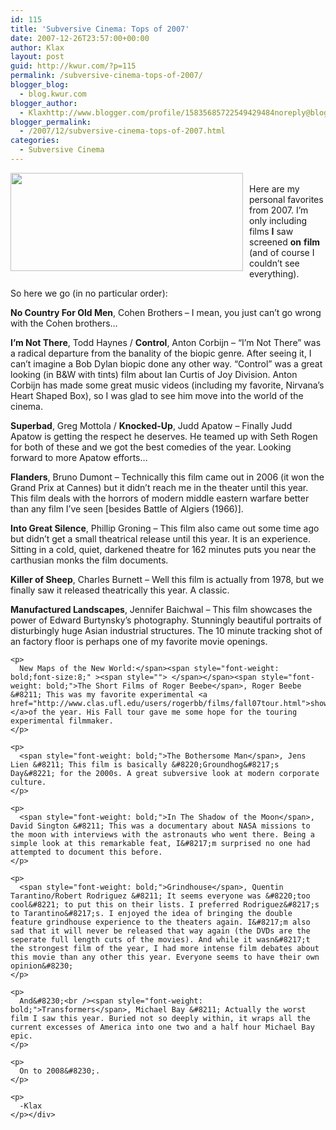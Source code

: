 ```yaml
---
id: 115
title: 'Subversive Cinema: Tops of 2007'
date: 2007-12-26T23:57:00+00:00
author: Klax
layout: post
guid: http://kwur.com/?p=115
permalink: /subversive-cinema-tops-of-2007/
blogger_blog:
  - blog.kwur.com
blogger_author:
  - Klaxhttp://www.blogger.com/profile/15835685722549429484noreply@blogger.com
blogger_permalink:
  - /2007/12/subversive-cinema-tops-of-2007.html
categories:
  - Subversive Cinema
---
```

<div class="pf-content">
  <p>
    <a onblur="try {parent.deselectBloggerImageGracefully();} catch(e) {}" href="http://summer2007.c00lstuff.com/images/transformers/summer2007_transformers_robots.jpg"><img style="margin: 0pt 10px 10px 0pt; float: left; cursor: pointer; width: 372px; height: 157px;" src="http://summer2007.c00lstuff.com/images/transformers/summer2007_transformers_robots.jpg" alt="" border="0" /></a><br />Here are my personal favorites from 2007. I&#8217;m only including films <span style="font-weight: bold;">I</span> saw screened <span style="font-weight: bold;">on</span> <span style="font-weight: bold;">film</span> (and of course I couldn&#8217;t see everything).
  </p>
  
  <p>
    So here we go (in no particular order):
  </p>
  
  <p>
    <span style="font-weight: bold;">No Country For Old Men</span>, Cohen Brothers<span style="font-weight: bold;"> </span>&#8211; I mean, you just can&#8217;t go wrong with the Cohen brothers&#8230;
  </p>
  
  <p>
    <span style="font-weight: bold;">I&#8217;m Not There</span>, Todd Haynes / <span style="font-weight: bold;">Control</span>, Anton Corbijn<span style="text-decoration: underline;"></span> &#8211; &#8220;I&#8217;m Not There&#8221; was a radical departure from the banality of the biopic genre. After seeing it, I can&#8217;t imagine a Bob Dylan biopic done any other way. &#8220;Control&#8221; was a great looking (in B&W with tints) film about Ian Curtis of Joy Division. Anton Corbijn has made some great music videos (including my favorite, Nirvana&#8217;s Heart Shaped Box), so I was glad to see him move into the world of the cinema.
  </p>
  
  <p>
    <span style="font-weight: bold;">Superbad</span>, Greg Mottola / <span style="font-weight: bold;">Knocked-Up</span>, Judd Apatow &#8211; Finally Judd Apatow is getting the respect he deserves. He teamed up with Seth Rogen for both of these and we got the best comedies of the year. Looking forward to more Apatow efforts&#8230;
  </p>
  
  <p>
    <span style="font-weight: bold;">Flanders</span>, Bruno Dumont &#8211; Technically this film came out in 2006 (it won the Grand Prix at Cannes) but it didn&#8217;t reach me in the theater until this year. This film deals with the horrors of modern middle eastern warfare better than any film I&#8217;ve seen [besides Battle of Algiers (1966)].
  </p>
  
  <p>
    <span style="font-weight: bold;">Into Great Silence</span>, Phillip Groning &#8211; This film also came out some time ago but didn&#8217;t get a small theatrical release until this year. It is an experience. Sitting in a cold, quiet, darkened theatre for 162 minutes puts you near the carthusian monks the film documents.
  </p>
  
  <p>
    <span style="font-weight: bold;">Killer of Sheep</span>, Charles Burnett &#8211; Well this film is actually from 1978, but we finally saw it released theatrically this year. A classic.
  </p>
  
  <p>
    <span style="font-weight: bold;">Manufactured Landscapes</span>, Jennifer Baichwal &#8211; This film showcases the power of Edward Burtynsky&#8217;s photography. Stunningly beautiful portraits of disturbingly huge Asian industrial structures. The 10 minute tracking shot of an factory floor is perhaps one of my favorite movie openings.<span style="font-weight: bold;"></p> 
    
    <p>
      New Maps of the New World:</span><span style="font-weight: bold;font-size:8;" ><span style=""> </span></span><span style="font-weight: bold;">The Short Films of Roger Beebe</span>, Roger Beebe &#8211; This was my favorite experimental <a href="http://www.clas.ufl.edu/users/rogerbb/films/fall07tour.html">showcase </a>of the year. His Fall tour gave me some hope for the touring experimental filmmaker.
    </p>
    
    <p>
      <span style="font-weight: bold;">The Bothersome Man</span>, Jens Lien &#8211; This film is basically &#8220;Groundhog&#8217;s Day&#8221; for the 2000s. A great subversive look at modern corporate culture.
    </p>
    
    <p>
      <span style="font-weight: bold;">In The Shadow of the Moon</span>, David Sington &#8211; This was a documentary about NASA missions to the moon with interviews with the astronauts who went there. Being a simple look at this remarkable feat, I&#8217;m surprised no one had attempted to document this before.
    </p>
    
    <p>
      <span style="font-weight: bold;">Grindhouse</span>, Quentin Tarantino/Robert Rodriguez &#8211; It seems everyone was &#8220;too cool&#8221; to put this on their lists. I preferred Rodriguez&#8217;s to Tarantino&#8217;s. I enjoyed the idea of bringing the double feature grindhouse experience to the theaters again. I&#8217;m also sad that it will never be released that way again (the DVDs are the seperate full length cuts of the movies). And while it wasn&#8217;t the strongest film of the year, I had more intense film debates about this movie than any other this year. Everyone seems to have their own opinion&#8230;
    </p>
    
    <p>
      And&#8230;<br /><span style="font-weight: bold;">Transformers</span>, Michael Bay &#8211; Actually the worst film I saw this year. Buried not so deeply within, it wraps all the current excesses of America into one two and a half hour Michael Bay epic.
    </p>
    
    <p>
      On to 2008&#8230;.
    </p>
    
    <p>
      -Klax
    </p></div>